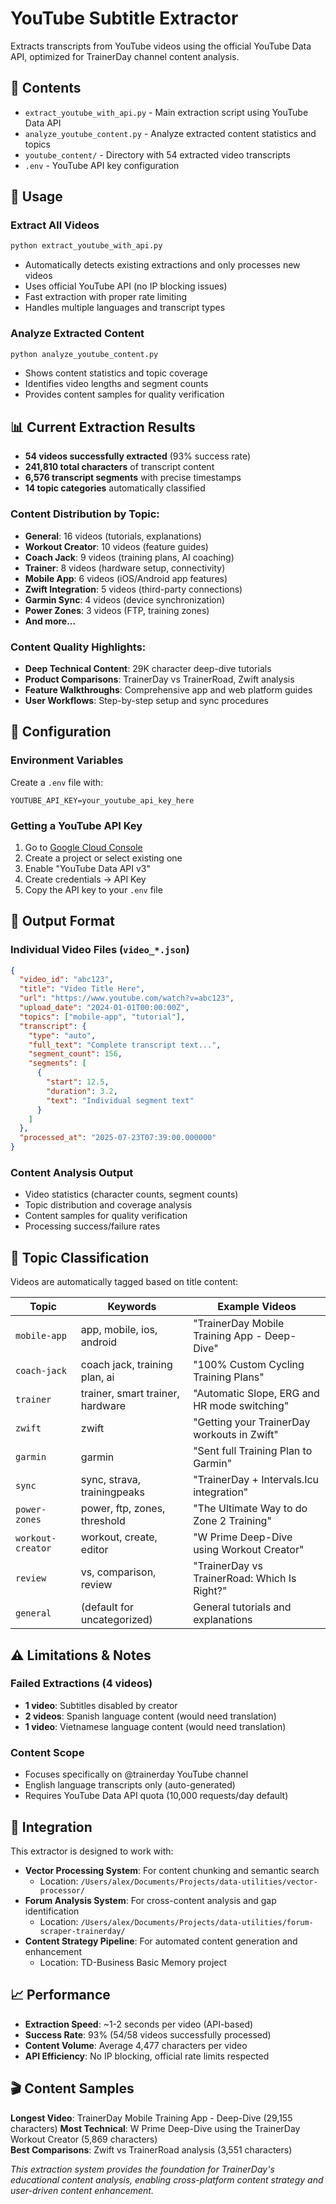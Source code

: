 # YouTube Subtitle Extractor

Extracts transcripts from YouTube videos using the official YouTube Data API, optimized for TrainerDay channel content analysis.

## 📁 Contents

- `extract_youtube_with_api.py` - Main extraction script using YouTube Data API
- `analyze_youtube_content.py` - Analyze extracted content statistics and topics
- `youtube_content/` - Directory with 54 extracted video transcripts
- `.env` - YouTube API key configuration

## 🚀 Usage

### Extract All Videos
```bash
python extract_youtube_with_api.py
```
- Automatically detects existing extractions and only processes new videos
- Uses official YouTube API (no IP blocking issues)
- Fast extraction with proper rate limiting
- Handles multiple languages and transcript types

### Analyze Extracted Content
```bash
python analyze_youtube_content.py
```
- Shows content statistics and topic coverage
- Identifies video lengths and segment counts
- Provides content samples for quality verification

## 📊 Current Extraction Results

- **54 videos successfully extracted** (93% success rate)
- **241,810 total characters** of transcript content
- **6,576 transcript segments** with precise timestamps
- **14 topic categories** automatically classified

### Content Distribution by Topic:
- **General**: 16 videos (tutorials, explanations)
- **Workout Creator**: 10 videos (feature guides)
- **Coach Jack**: 9 videos (training plans, AI coaching)
- **Trainer**: 8 videos (hardware setup, connectivity)
- **Mobile App**: 6 videos (iOS/Android app features)
- **Zwift Integration**: 5 videos (third-party connections)
- **Garmin Sync**: 4 videos (device synchronization)
- **Power Zones**: 3 videos (FTP, training zones)
- **And more...**

### Content Quality Highlights:
- **Deep Technical Content**: 29K character deep-dive tutorials
- **Product Comparisons**: TrainerDay vs TrainerRoad, Zwift analysis
- **Feature Walkthroughs**: Comprehensive app and web platform guides
- **User Workflows**: Step-by-step setup and sync procedures

## 🔧 Configuration

### Environment Variables
Create a `.env` file with:
```env
YOUTUBE_API_KEY=your_youtube_api_key_here
```

### Getting a YouTube API Key
1. Go to [Google Cloud Console](https://console.developers.google.com/)
2. Create a project or select existing one
3. Enable "YouTube Data API v3" 
4. Create credentials → API Key
5. Copy the API key to your `.env` file

## 📂 Output Format

### Individual Video Files (`video_*.json`)
```json
{
  "video_id": "abc123",
  "title": "Video Title Here",
  "url": "https://www.youtube.com/watch?v=abc123",
  "upload_date": "2024-01-01T00:00:00Z",
  "topics": ["mobile-app", "tutorial"],
  "transcript": {
    "type": "auto",
    "full_text": "Complete transcript text...",
    "segment_count": 156,
    "segments": [
      {
        "start": 12.5,
        "duration": 3.2,
        "text": "Individual segment text"
      }
    ]
  },
  "processed_at": "2025-07-23T07:39:00.000000"
}
```

### Content Analysis Output
- Video statistics (character counts, segment counts)
- Topic distribution and coverage analysis
- Content samples for quality verification
- Processing success/failure rates

## 🎯 Topic Classification

Videos are automatically tagged based on title content:

| Topic | Keywords | Example Videos |
|-------|----------|----------------|
| `mobile-app` | app, mobile, ios, android | "TrainerDay Mobile Training App - Deep-Dive" |
| `coach-jack` | coach jack, training plan, ai | "100% Custom Cycling Training Plans" |
| `trainer` | trainer, smart trainer, hardware | "Automatic Slope, ERG and HR mode switching" |
| `zwift` | zwift | "Getting your TrainerDay workouts in Zwift" |
| `garmin` | garmin | "Sent full Training Plan to Garmin" |
| `sync` | sync, strava, trainingpeaks | "TrainerDay + Intervals.Icu integration" |
| `power-zones` | power, ftp, zones, threshold | "The Ultimate Way to do Zone 2 Training" |
| `workout-creator` | workout, create, editor | "W Prime Deep-Dive using Workout Creator" |
| `review` | vs, comparison, review | "TrainerDay vs TrainerRoad: Which Is Right?" |
| `general` | (default for uncategorized) | General tutorials and explanations |

## ⚠️ Limitations & Notes

### Failed Extractions (4 videos)
- **1 video**: Subtitles disabled by creator
- **2 videos**: Spanish language content (would need translation)
- **1 video**: Vietnamese language content (would need translation)

### Content Scope
- Focuses specifically on @trainerday YouTube channel
- English language transcripts only (auto-generated)
- Requires YouTube Data API quota (10,000 requests/day default)

## 🔗 Integration

This extractor is designed to work with:

- **Vector Processing System**: For content chunking and semantic search
  - Location: `/Users/alex/Documents/Projects/data-utilities/vector-processor/`
- **Forum Analysis System**: For cross-content analysis and gap identification
  - Location: `/Users/alex/Documents/Projects/data-utilities/forum-scraper-trainerday/`
- **Content Strategy Pipeline**: For automated content generation and enhancement
  - Location: TD-Business Basic Memory project

## 📈 Performance

- **Extraction Speed**: ~1-2 seconds per video (API-based)
- **Success Rate**: 93% (54/58 videos successfully processed)
- **Content Volume**: Average 4,477 characters per video
- **API Efficiency**: No IP blocking, official rate limits respected

## 🎬 Content Samples

**Longest Video**: TrainerDay Mobile Training App - Deep-Dive (29,155 characters)
**Most Technical**: W Prime Deep-Dive using the TrainerDay Workout Creator (5,869 characters)  
**Best Comparisons**: Zwift vs TrainerRoad analysis (3,551 characters)

*This extraction system provides the foundation for TrainerDay's educational content analysis, enabling cross-platform content strategy and user-driven content enhancement.*